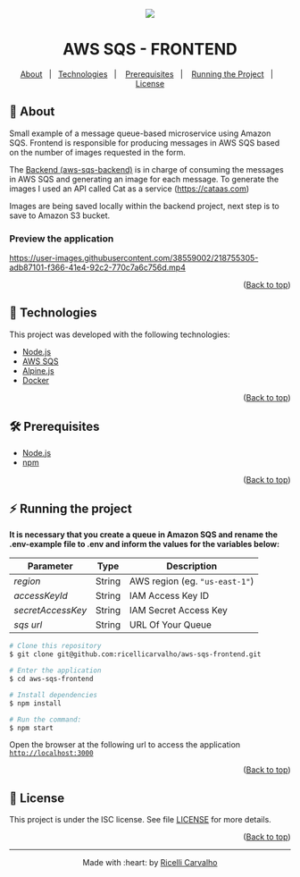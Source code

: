 <p align="center">
<img src="https://user-images.githubusercontent.com/38559002/218804399-0deb9611-aa27-444b-aad6-749a1995f22b.png">
</p>
<h1 align="center" id="top">AWS SQS - FRONTEND</h1>

<p align="center">
  <a href="#dart-about">About</a> &#xa0; | &#xa0; 
  <a href="#rocket-technologies">Technologies</a>&nbsp;&nbsp;&nbsp;|&nbsp;&nbsp;&nbsp;  
  <a href="#hammer_and_wrench-prerequisites">Prerequisites</a>&nbsp;&nbsp;&nbsp;|&nbsp;&nbsp;&nbsp;
  <a href="#zap-running-the-project">Running the Project</a>&nbsp;&nbsp;&nbsp;|&nbsp;&nbsp;&nbsp;
  <a href="#memo-license">License</a>
</p>


## :dart: About

Small example of a message queue-based microservice using Amazon SQS. Frontend is responsible for producing messages in AWS SQS based on the number of images requested in the form.

The [Backend (aws-sqs-backend)](https://github.com/ricellicarvalho/aws-sqs-backend) is in charge of consuming the messages in AWS SQS and generating an image for each message. To generate the images I used an API called Cat as a service (https://cataas.com)

Images are being saved locally within the backend project, next step is to save to Amazon S3 bucket.

### **Preview the application**

https://user-images.githubusercontent.com/38559002/218755305-adb87101-f366-41e4-92c2-770c7a6c756d.mp4

<p align="right">(<a href="#top">Back to top</a>)</p>

## :rocket: Technologies

This project was developed with the following technologies:

- [Node.js](https://nodejs.org/en/)
- [AWS SQS](https://aws.amazon.com/sqs/)
- [Alpine.js](https://alpinejs.dev/)
- [Docker](https://www.docker.com/)

<p align="right">(<a href="#top">Back to top</a>)</p>


## :hammer_and_wrench: Prerequisites

- [Node.js](https://nodejs.org/en/)
- [npm](https://www.npmjs.com/package/npm)

<p align="right">(<a href="#top">Back to top</a>)</p>

## :zap: Running the project
**It is necessary that you create a queue in Amazon SQS and rename the .env-example file to .env and inform the values for the variables below:**

| Parameter         | Type   | Description |
| ----------------- | ------ | ----------- |
| *region*          | String | AWS region (eg. `"us-east-1"`) |
| *accessKeyId*     | String | IAM Access Key ID |
| *secretAccessKey* | String | IAM Secret Access Key |
| *sqs url*         | String | URL Of Your Queue |

```bash
# Clone this repository
$ git clone git@github.com:ricellicarvalho/aws-sqs-frontend.git

# Enter the application
$ cd aws-sqs-frontend

# Install dependencies
$ npm install

# Run the command:
$ npm start
```
Open the browser at the following url to access the application [`http://localhost:3000`](http://localhost:3000)

<p align="right">(<a href="#top">Back to top</a>)</p>

## :memo: License

This project is under the ISC license. See file [LICENSE](LICENSE.md) for more details.

<p align="right">(<a href="#top">Back to top</a>)</p>

---

<p align="center">Made with :heart: by <a href="https://github.com/ricellicarvalho" target="_blank">Ricelli Carvalho</a></p>

